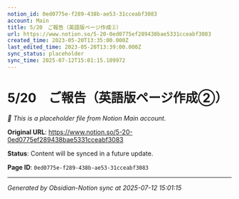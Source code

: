 ```yaml
---
notion_id: 0ed0775e-f289-438b-ae53-31cceabf3083
account: Main
title: 5/20　ご報告（英語版ページ作成②）
url: https://www.notion.so/5-20-0ed0775ef289438bae5331cceabf3083
created_time: 2023-05-20T13:35:00.000Z
last_edited_time: 2023-05-20T13:39:00.000Z
sync_status: placeholder
sync_time: 2025-07-12T15:01:15.109972
---
```


# 5/20　ご報告（英語版ページ作成②）

*🔄 This is a placeholder file from Notion Main account.*

**Original URL**: https://www.notion.so/5-20-0ed0775ef289438bae5331cceabf3083

**Status**: Content will be synced in a future update.

**Page ID**: `0ed0775e-f289-438b-ae53-31cceabf3083`

---

*Generated by Obsidian-Notion sync at 2025-07-12 15:01:15*

